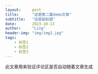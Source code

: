 ```yaml
---
layout:     post
title:      "这是第二篇demo文章"
subtitle:   "这是副标题"
date:       2023-10-13
author:     "Ling"
header-img: "img/img2.jpg"
tags:
    - 标签1
    - 标签2
    - 标签3
---
```


此文章用来验证评论区是否自动随着文章生成
